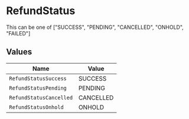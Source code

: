 # RefundStatus

This can be one of ["SUCCESS", "PENDING", "CANCELLED", "ONHOLD", "FAILED"]


## Values

| Name                    | Value                   |
| ----------------------- | ----------------------- |
| `RefundStatusSuccess`   | SUCCESS                 |
| `RefundStatusPending`   | PENDING                 |
| `RefundStatusCancelled` | CANCELLED               |
| `RefundStatusOnhold`    | ONHOLD                  |